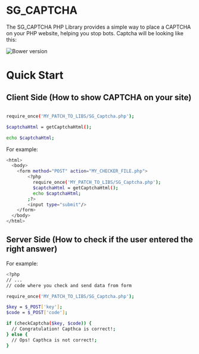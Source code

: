 SG_CAPTCHA
==========

The SG_CAPTCHA PHP Library provides a simple way to place a CAPTCHA on your PHP website, helping you stop bots.
Captcha will be looking like this:

![Bower version](https://github.com/stas-goncharenko/SG_CAPTCHA/blob/master/img/captcha.png)


Quick Start
==========


Client Side (How to show CAPTCHA on your site)
---------------------------------------------------

```bash

require_once('MY_PATCH_TO_LIBS/SG_Captcha.php');

$captchaHtml = getCaptchaHtml();

echo $captchaHtml;
```

For example:

```bash
<html>
  <body>
    <form method="POST" action="MY_CHECKER_FILE.php">
        <?php 
          require_once('MY_PATCH_TO_LIBS/SG_Captcha.php');
          $captchaHtml = getCaptchaHtml();
          echo $captchaHtml;
        ;?>
        <input type="submit"/>
    </form>
  </body>
</html>
```


Server Side (How to check if the user entered the right answer)
--------------------------------------------------------------

For example:

```bash
<?php
// ...
// code where you check and send data from form

require_once('MY_PATCH_TO_LIBS/SG_Captcha.php');

$key = $_POST['key'];
$code = $_POST['code'];

if (checkCaptcha($key, $code)) {
  // Congratulation! Capthca is correct!;
} else {
  // Ops! Capthca is not correct!;
}
```
